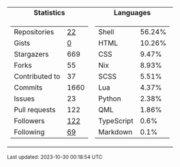 
<table>
  <tr align="center">
    <td><b>Statistics</b></td>
    <td><b>Languages</b></td>
  </tr>
  <tr valign="top">
    <td><table>
      <tr>
        <td>Repositories</td>
        <td><a href="https://github.com/Ruixi-rebirth?tab=repositories">
          22
        </a></td>
      </tr>
      <tr>
        <td>Gists</td>
        <td><a href="https://gist.github.com/Ruixi-rebirth">
          0
        </a></td>
      </tr>
      <tr>
        <td>Stargazers</td>
        <td>669</td>
      </tr>
      <tr>
        <td>Forks</td>
        <td>55</td>
      </tr>
      <tr>
        <td>Contributed to</td>
        <td>37</td>
      </tr>
      <tr>
        <td>Commits</td>
        <td>1660</td>
      </tr>
      <tr>
        <td>Issues</td>
        <td>23</td>
      </tr>
      <tr>
        <td>Pull requests</td>
        <td>122</td>
      </tr>
      <tr>
        <td>Followers</td>
        <td><a href="https://github.com/Ruixi-rebirth?tab=followers">
          122
        </a></td>
      </tr>
      <tr>
        <td>Following</td>
        <td><a href="https://github.com/Ruixi-rebirth?tab=following">
          69
        </a></td>
      </tr>
    </table></td>
    <td><table><tr><td>Shell</td><td>56.24%</td></tr><tr><td>HTML</td><td>10.26%</td></tr><tr><td>CSS</td><td>9.47%</td></tr><tr><td>Nix</td><td>8.93%</td></tr><tr><td>SCSS</td><td>5.51%</td></tr><tr><td>Lua</td><td>4.37%</td></tr><tr><td>Python</td><td>2.38%</td></tr><tr><td>QML</td><td>1.86%</td></tr><tr><td>TypeScript</td><td>0.6%</td></tr><tr><td>Markdown</td><td>0.1%</td></tr></table></td>
  </tr>
</table>

<sub>Last updated: 2023-10-30 00:18:54 UTC</sub>
